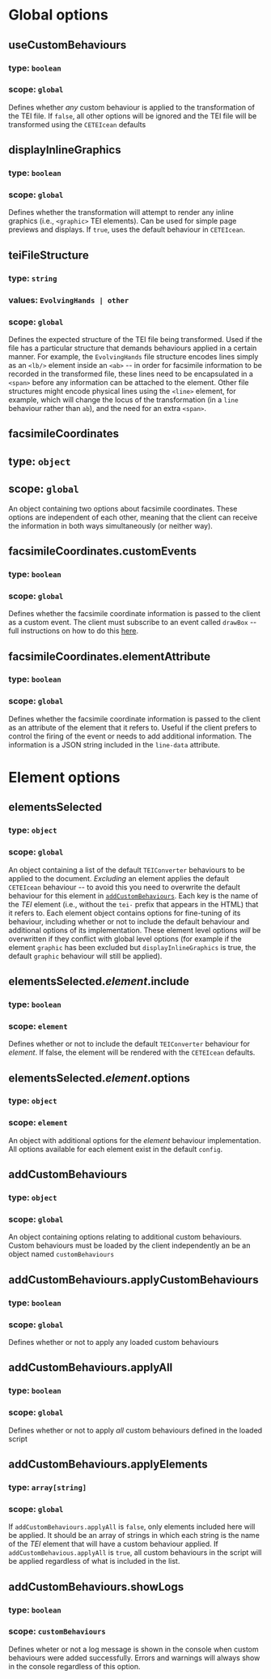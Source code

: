 # Global options

## useCustomBehaviours
### type: `boolean`
### scope: `global`
Defines whether *any* custom behaviour is applied to the transformation of the TEI file. If `false`, all other options will be ignored and the TEI file will be transformed using the `CETEIcean` defaults

## displayInlineGraphics
### type: `boolean`
### scope: `global`
Defines whether the transformation will attempt to render any inline graphics (i.e., `<graphic>` TEI elements). Can be used for simple page previews and displays. If `true`, uses the default behaviour in `CETEIcean`.

## teiFileStructure
### type: `string`
### values: `EvolvingHands | other`
### scope: `global`
Defines the expected structure of the TEI file being transformed. Used if the file has a particular structure that demands behaviours applied in a certain manner. For example, the `EvolvingHands` file structure encodes lines simply as an `<lb/>` element inside an `<ab>` -- in order for facsimile information to be recorded in the transformed file, these lines need to be encapsulated in a `<span>` before any information can be attached to the element. Other file structures might encode physical lines using the `<line>` element, for example, which will change the locus of the transformation (in a `line` behaviour rather than `ab`), and the need for an extra `<span>`.

## facsimileCoordinates
## type: `object`
## scope: `global`
An object containing two options about facsimile coordinates. These options are independent of each other, meaning that the client can receive the information in both ways simultaneously (or neither way).

## facsimileCoordinates.customEvents
### type: `boolean`
### scope: `global`
Defines whether the facsimile coordinate information is passed to the client as a custom event. The client must subscribe to an event called `drawBox` -- full instructions on how to do this [here](./drawBox.md).

## facsimileCoordinates.elementAttribute
### type: `boolean`
### scope: `global`
Defines whether the facsimile coordinate information is passed to the client as an attribute of the element that it refers to. Useful if the client prefers to control the firing of the event or needs to add additional information. The information is a JSON string included in the `line-data` attribute.

# Element options

## elementsSelected
### type: `object`
### scope: `global`
An object containing a list of the default `TEIConverter` behaviours to be applied to the document. *Excluding* an element applies the default `CETEIcean` behaviour -- to avoid this you need to overwrite the default behaviour for this element in [`addCustomBehaviours`](#addcustombehaviours). Each key is the name of the *TEI* element (i.e., without the `tei-` prefix that appears in the HTML) that it refers to. Each element object contains options for fine-tuning of its behaviour, including whether or not to include the default behaviour and additional options of its implementation. These element level options *will* be overwritten if they conflict with global level options (for example if the element `graphic` has been excluded but `displayInlineGraphics` is true, the default `graphic` behaviour will still be applied).

## elementsSelected.*element*.include
### type: `boolean`
### scope: `element`
Defines whether or not to include the default `TEIConverter` behaviour for *element*. If false, the element will be rendered with the `CETEIcean` defaults.

## elementsSelected.*element*.options
### type: `object`
### scope: `element`
An object with additional options for the *element* behaviour implementation. All options available for each element exist in the default `config`.

## addCustomBehaviours
### type: `object`
### scope: `global`
An object containing options relating to additional custom behaviours. Custom behaviours must be loaded by the client independently an be an object named `customBehaviours`

## addCustomBehaviours.applyCustomBehaviours
### type: `boolean`
### scope: `global`
Defines whether or not to apply any loaded custom behaviours

## addCustomBehaviours.applyAll
### type: `boolean`
### scope: `global`
Defines whether or not to apply *all* custom behaviours defined in the loaded script

## addCustomBehaviours.applyElements
### type: `array[string]`
### scope: `global`
If `addCustomBehaviours.applyAll` is `false`, only elements included here will be applied. It should be an array of strings in which each string is the name of the *TEI* element that will have a custom behaviour applied. If `addCustomBehavious.applyAll` is `true`, all custom behaviours in the script will be applied regardless of what is included in the list.

## addCustomBehaviours.showLogs
### type: `boolean`
### scope: `customBehaviours`
Defines wheter or not a log message is shown in the console when custom behaviours were added successfully. Errors and warnings will always show in the console regardless of this option.